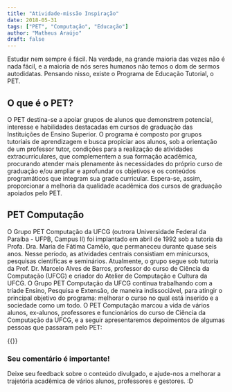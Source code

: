 ```yaml
---
title: "Atividade-missão Inspiração"
date: 2018-05-31
tags: ["PET", "Computação", "Educação"]
author: "Matheus Araújo"
draft: false
---
```


Estudar nem sempre é fácil. Na verdade, na grande maioria das vezes não é nada fácil, e a maioria de nós seres humanos não temos o dom de sermos autodidatas. Pensando nisso, existe o Programa de Educação Tutorial, o PET.

## O que é o PET?

O PET destina-se a apoiar grupos de alunos que demonstrem potencial, interesse e habilidades destacadas em cursos de graduação das Instituições de Ensino Superior. O programa é composto por grupos tutoriais de aprendizagem e busca propiciar aos alunos, sob a orientação de um professor tutor, condições para a realização de atividades extracurriculares, que complementem a sua formação acadêmica, procurando atender mais plenamente às necessidades do próprio curso de graduação e/ou ampliar e aprofundar os objetivos e os conteúdos programáticos que integram sua grade curricular. Espera-se, assim, proporcionar a melhoria da qualidade acadêmica dos cursos de graduação apoiados pelo PET.

## PET Computação

O Grupo PET Computação da UFCG (outrora Universidade Federal da Paraíba - UFPB, Campus II) foi implantado em abril de 1992 sob a tutoria da Profa. Dra. Maria de Fátima Camêlo, que permaneceu durante quase seis anos. Nesse período, as atividades centrais consistiam em minicursos, pesquisas científicas e seminários. Atualmente, o grupo segue sob tutoria da Prof. Dr. Marcelo Alves de Barros, professor do curso de Ciência da Computação (UFCG) e criador do Atelier de Computação e Cultura da UFCG.
O Grupo PET Computação da UFCG continua trabalhando com a tríade Ensino, Pesquisa e Extensão, de maneira indissociável, para atingir o principal objetivo do programa: melhorar o curso no qual está inserido e a sociedade como um todo.
O PET Computação marcou a vida de vários alunos, ex-alunos, professores e funcionários do curso de Ciência da Computação da UFCG, e a seguir apresentaremos depoimentos de algumas pessoas que passaram pelo PET:


{{<youtube q_3VAvdBvrQ>}}



### Seu comentário é importante!

Deixe seu feedback sobre o conteúdo divulgado, e ajude-nos a melhorar a trajetória acadêmica de vários alunos, professores e gestores. :D

